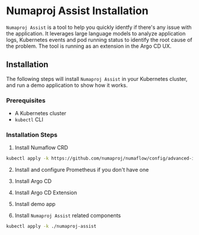 # Numaproj Assist Installation

`Numaproj Assist` is a tool to help you quickly identfy if there's any issue with the application. It leverages large language models to analyze application logs, Kubernetes events and pod running status to identify the root cause of the problem. The tool is running as an extension in the Argo CD UX.

## Installation

The following steps will install `Numaproj Assist` in your Kubernetes cluster, and run a demo application to show how it works.

### Prerequisites

- A Kubernetes cluster
- `kubectl` CLI

### Installation Steps

1. Install Numaflow CRD

```bash
kubectl apply -k https://github.com/numaproj/numaflow/config/advanced-install/minimal-crds?ref=stable
```

2. Install and configure Prometheus if you don't have one

3. Install Argo CD
4. Install Argo CD Extension
5. Install demo app

6. Install `Numaproj Assist` related components

```bash
kubectl apply -k ./numaproj-assist
```
